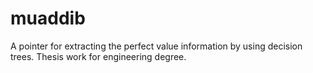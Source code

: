 # muaddib

A pointer for extracting the perfect value information by using decision trees. Thesis work for engineering degree.

